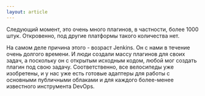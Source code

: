 ```yaml
---
layout: article
---
```

Следующий момент, это очень много плагинов, в частности, более 1000 штук. Откровенно, под другие платформы такого количества нет. 

На самом деле причина этого - возраст Jenkins. Он с нами в течение очень долгого времени. И люди создали массу плагинов для своих задач, а поскольку он с открытым исходным кодом, любой мог создать плагин под свою задачу. Соответственно, все велосипеды уже изобретены, и у нас уже есть готовые адаптеры для работы с основными публичными облаками и для каждого более-менее известного инструмента DevOps.
